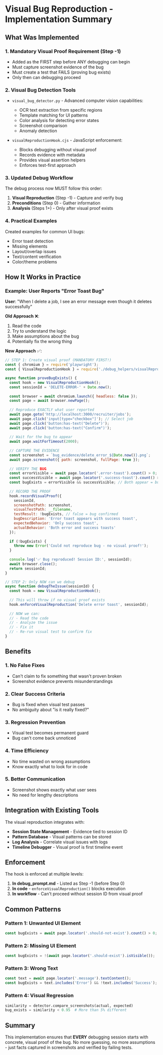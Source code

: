 # Visual Bug Reproduction - Implementation Summary

## What Was Implemented

### 1. **Mandatory Visual Proof Requirement** (Step -1)
- Added as the FIRST step before ANY debugging can begin
- Must capture screenshot evidence of the bug
- Must create a test that FAILS (proving bug exists)
- Only then can debugging proceed

### 2. **Visual Bug Detection Tools**
- `visual_bug_detector.py` - Advanced computer vision capabilities:
  - OCR text extraction from specific regions
  - Template matching for UI patterns
  - Color analysis for detecting error states
  - Screenshot comparison
  - Anomaly detection

- `visualReproductionHook.cjs` - JavaScript enforcement:
  - Blocks debugging without visual proof
  - Records evidence with metadata
  - Provides visual assertion helpers
  - Enforces test-first approach

### 3. **Updated Debug Workflow**
The debug process now MUST follow this order:
1. **Visual Reproduction** (Step -1) - Capture and verify bug
2. **Preconditions** (Step 0) - Gather information
3. **Analysis** (Steps 1+) - Only after visual proof exists

### 4. **Practical Examples**
Created examples for common UI bugs:
- Error toast detection
- Missing elements
- Layout/overlap issues
- Text/content verification
- Color/theme problems

## How It Works in Practice

### Example: User Reports "Error Toast Bug"

**User**: "When I delete a job, I see an error message even though it deletes successfully"

**Old Approach** ❌:
1. Read the code
2. Try to understand the logic
3. Make assumptions about the bug
4. Potentially fix the wrong thing

**New Approach** ✅:
```javascript
// STEP 1: Create visual proof (MANDATORY FIRST!)
const { chromium } = require('playwright');
const { VisualReproductionHook } = require('./debug_helpers/visualReproductionHook.cjs');

async function proveBugExists() {
  const hook = new VisualReproductionHook();
  const sessionId = 'DELETE-ERROR-' + Date.now();
  
  const browser = await chromium.launch({ headless: false });
  const page = await browser.newPage();
  
  // Reproduce EXACTLY what user reported
  await page.goto('http://localhost:3000/recruiter/jobs');
  await page.click('input[type="checkbox"]'); // Select job
  await page.click('button:has-text("Delete")');
  await page.click('button:has-text("Confirm")');
  
  // Wait for the bug to appear
  await page.waitForTimeout(2000);
  
  // CAPTURE THE EVIDENCE
  const screenshot = `bug_evidence/delete_error_${Date.now()}.png`;
  await page.screenshot({ path: screenshot, fullPage: true });
  
  // VERIFY THE BUG
  const errorVisible = await page.locator('.error-toast').count() > 0;
  const successVisible = await page.locator('.success-toast').count() > 0;
  const bugExists = errorVisible && successVisible; // Both appear = bug
  
  // RECORD THE PROOF
  hook.recordVisualProof({
    sessionId,
    screenshotPath: screenshot,
    visualTestPath: __filename,
    testResult: !bugExists, // false = bug confirmed
    bugDescription: 'Error toast appears with success toast',
    expectedBehavior: 'Only success toast',
    actualBehavior: 'Both error and success toasts'
  });
  
  if (!bugExists) {
    throw new Error('Could not reproduce bug - no visual proof!');
  }
  
  console.log('✅ Bug reproduced! Session ID:', sessionId);
  await browser.close();
  return sessionId;
}

// STEP 2: Only NOW can we debug
async function debugTheIssue(sessionId) {
  const hook = new VisualReproductionHook();
  
  // This will throw if no visual proof exists
  hook.enforceVisualReproduction('Delete error toast', sessionId);
  
  // NOW we can:
  // - Read the code
  // - Analyze the issue
  // - Fix it
  // - Re-run visual test to confirm fix
}
```

## Benefits

### 1. **No False Fixes**
- Can't claim to fix something that wasn't proven broken
- Screenshot evidence prevents misunderstandings

### 2. **Clear Success Criteria**
- Bug is fixed when visual test passes
- No ambiguity about "is it really fixed?"

### 3. **Regression Prevention**
- Visual test becomes permanent guard
- Bug can't come back unnoticed

### 4. **Time Efficiency**
- No time wasted on wrong assumptions
- Know exactly what to look for in code

### 5. **Better Communication**
- Screenshot shows exactly what user sees
- No need for lengthy descriptions

## Integration with Existing Tools

The visual reproduction integrates with:
- **Session State Management** - Evidence tied to session ID
- **Pattern Database** - Visual patterns can be stored
- **Log Analysis** - Correlate visual issues with logs
- **Timeline Debugger** - Visual proof is first timeline event

## Enforcement

The hook is enforced at multiple levels:
1. **In debug_prompt.md** - Listed as Step -1 (before Step 0)
2. **In code** - `enforceVisualReproduction()` blocks execution
3. **In workflow** - Can't proceed without session ID from visual proof

## Common Patterns

### Pattern 1: Unwanted UI Element
```javascript
const bugExists = await page.locator('.should-not-exist').count() > 0;
```

### Pattern 2: Missing UI Element
```javascript
const bugExists = !(await page.locator('.should-exist').isVisible());
```

### Pattern 3: Wrong Text
```javascript
const text = await page.locator('.message').textContent();
const bugExists = text.includes('Error') && !text.includes('Success');
```

### Pattern 4: Visual Regression
```python
similarity = detector.compare_screenshots(actual, expected)
bug_exists = similarity < 0.95  # More than 5% different
```

## Summary

This implementation ensures that **EVERY** debugging session starts with concrete, visual proof of the bug. No more guessing, no more assumptions - just facts captured in screenshots and verified by failing tests.